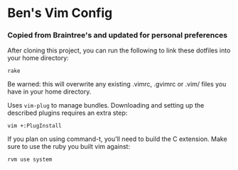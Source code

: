 # Ben's Vim Config
### Copied from Braintree's and updated for personal preferences

After cloning this project, you can run the following to link these dotfiles
into your home directory:

    rake

Be warned: this will overwrite any existing .vimrc, .gvimrc or .vim/ files you
have in your home directory.

Uses `vim-plug` to manage bundles. Downloading and setting up the described
plugins requires an extra step:

    vim +:PlugInstall

If you plan on using command-t, you'll need to build the C extension. Make sure
to use the ruby you built vim against:

    rvm use system
